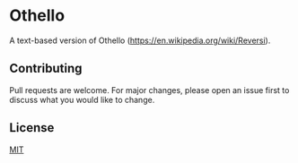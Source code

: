 # Othello

A text-based version of Othello (https://en.wikipedia.org/wiki/Reversi). 

## Contributing

Pull requests are welcome. For major changes, please open an issue first
to discuss what you would like to change.

## License

[MIT](https://choosealicense.com/licenses/mit/)
